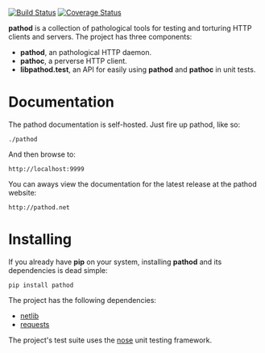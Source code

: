 [![Build Status](https://travis-ci.org/mitmproxy/pathod.png)](https://travis-ci.org/mitmproxy/pathod) [![Coverage Status](https://coveralls.io/repos/mitmproxy/pathod/badge.png)](https://coveralls.io/r/mitmproxy/pathod)

__pathod__ is a collection of pathological tools for testing and torturing HTTP
clients and servers. The project has three components:

- __pathod__, an pathological HTTP daemon.
- __pathoc__, a perverse HTTP client. 
- __libpathod.test__, an API for easily using __pathod__ and __pathoc__ in unit tests.


# Documentation

The pathod documentation is self-hosted. Just fire up pathod, like so:
    
    ./pathod 

And then browse to:

    http://localhost:9999

You can aways view the documentation for the latest release at the pathod
website:
    
    http://pathod.net

# Installing

If you already have __pip__ on your system, installing __pathod__ and its
dependencies is dead simple:
    
    pip install pathod

The project has the following dependencies:

* [netlib](http://github.com/cortesi/netlib)
* [requests](http://docs.python-requests.org/en/latest/index.html) 

The project's test suite uses the
[nose](http://nose.readthedocs.org/en/latest/) unit testing framework.
